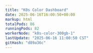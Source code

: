 ```yaml
---
title: "K0s Color Dashboard"
date: 2025-06-16T16:00:50+00:00
markup: html
totalPods: 86
runningPods: 82
workerNode: "k0s-color-300gb-1"
lastUpdate: "2025-06-16 11:00:50 CST"
gitHash: "d89a36c"
---
```


<!-- This content is dynamically updated by the DashboardUpdater Operator -->
<!-- The dashboard UI is rendered by Hugo templates and CSS/JS files -->
